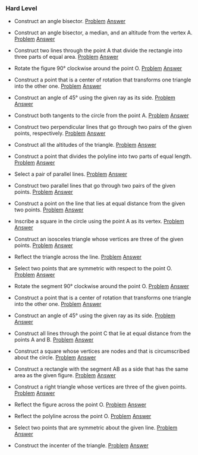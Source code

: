 ### Hard Level

* Construct an angle bisector.
[Problem](7/Problems/1.png) 
[Answer](7/Solutions/1.png)

* Construct an angle bisector, a median, and an altitude from the vertex A.
[Problem](7/Problems/2.png) 
[Answer](7/Solutions/2.png)

* Construct two lines through the point A that divide the rectangle into three parts of equal area.
[Problem](7/Problems/3.png) 
[Answer](7/Solutions/3.png)

* Rotate the figure 90° clockwise around the point O.
[Problem](7/Problems/4.png) 
[Answer](7/Solutions/4.png)

* Construct a point that is a center of rotation that transforms one triangle into the other one.
[Problem](7/Problems/5.png) 
[Answer](7/Solutions/5.png)

* Construct an angle of 45° using the given ray as its side.
[Problem](7/Problems/6.png) 
[Answer](7/Solutions/6.png)

* Construct both tangents to the circle from the point A.
[Problem](7/Problems/7.png) 
[Answer](7/Solutions/7.png)

* Construct two perpendicular lines that go through two pairs of the given points, respectively.
[Problem](7/Problems/8.png) 
[Answer](7/Solutions/8.png)

* Construct all the altitudes of the triangle.
[Problem](7/Problems/9.png) 
[Answer](7/Solutions/9.png)

* Construct a point that divides the polyline into two parts of equal length.
[Problem](7/Problems/10.png) 
[Answer](7/Solutions/10.png)

* Select a pair of parallel lines.
[Problem](7/Problems/11.png) 
[Answer](7/Solutions/11.png)

* Construct two parallel lines that go through two pairs of the given points.
[Problem](7/Problems/12.png) 
[Answer](7/Solutions/12.png)

* Construct a point on the line that lies at equal distance from the given two points.
[Problem](7/Problems/13.png) 
[Answer](7/Solutions/13.png)

* Inscribe a square in the circle using the point A as its vertex.
[Problem](7/Problems/14.png) 
[Answer](7/Solutions/14.png)

* Construct an isosceles triangle whose vertices are three of the given points.
[Problem](7/Problems/15.png) 
[Answer](7/Solutions/15.png)

* Reflect the triangle across the line.
[Problem](7/Problems/16.png) 
[Answer](7/Solutions/16.png)

* Select two points that are symmetric with respect to the point O.
[Problem](7/Problems/17.png) 
[Answer](7/Solutions/17.png)

* Rotate the segment 90° clockwise around the point O.
[Problem](7/Problems/18.png) 
[Answer](7/Solutions/18.png)

* Construct a point that is a center of rotation that transforms one triangle into the other one.
[Problem](7/Problems/19.png) 
[Answer](7/Solutions/19.png)

* Construct an angle of 45° using the given ray as its side.
[Problem](7/Problems/20.png) 
[Answer](7/Solutions/20.png)

* Construct all lines through the point C that lie at equal distance from the points A and B.
[Problem](7/Problems/21.png) 
[Answer](7/Solutions/21.png)

* Construct a square whose vertices are nodes and that is circumscribed about the circle.
[Problem](7/Problems/22.png) 
[Answer](7/Solutions/22.png)

* Construct a rectangle with the segment AB as a side that has the same area as the given figure.
[Problem](7/Problems/23.png) 
[Answer](7/Solutions/23.png)

* Construct a right triangle whose vertices are three of the given points.
[Problem](7/Problems/24.png) 
[Answer](7/Solutions/24.png)

* Reflect the figure across the point O.
[Problem](7/Problems/25.png) 
[Answer](7/Solutions/25.png)

* Reflect the polyline across the point O.
[Problem](7/Problems/26.png) 
[Answer](7/Solutions/26.png)

* Select two points that are symmetric about the given line.
[Problem](7/Problems/27.png) 
[Answer](7/Solutions/27.png)

* Construct the incenter of the triangle.
[Problem](7/Problems/28.png) 
[Answer](7/Solutions/28.png)